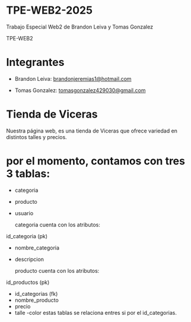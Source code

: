 # TPE-WEB2-2025
Trabajo Especial Web2 de Brandon Leiva y Tomas Gonzalez

TPE-WEB2

# Integrantes
- Brandon Leiva: brandonjeremias1@hotmail.com


- Tomas Gonzalez: tomasgonzalez429030@gmail.com




# Tienda de Viceras
  Nuestra página web, es una tienda de Viceras que ofrece variedad en distintos talles y precios.



# por el momento, contamos con tres 3 tablas:
- categoria
- producto
- usuario

  categoria cuenta con los atributos:



id_categoria (pk)
- nombre_categoria
- descripcion

  producto cuenta con los atributos:



id_productos (pk)
- id_categorias (fk)
- nombre_producto
- precio
- talle
-color
  estas tablas se relaciona entres si por el id_categorias.
